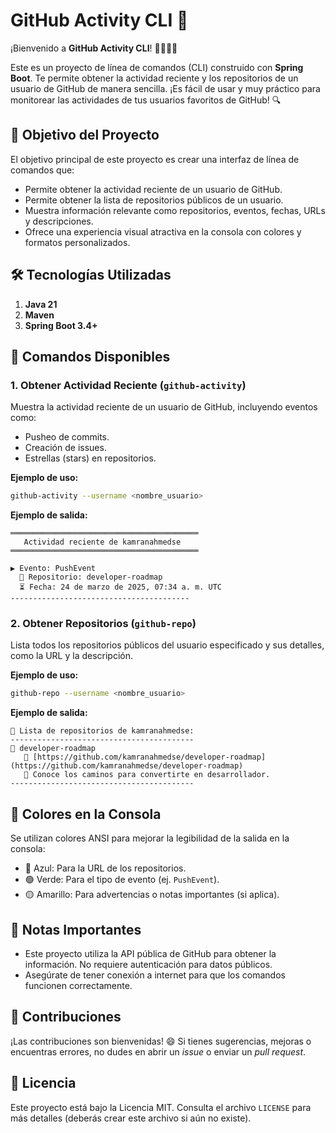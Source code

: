 # GitHub Activity CLI 📱

¡Bienvenido a **GitHub Activity CLI**! 👨‍💻👩‍💻

Este es un proyecto de línea de comandos (CLI) construido con **Spring Boot**. Te permite obtener la actividad reciente y los repositorios de un usuario de GitHub de manera sencilla. ¡Es fácil de usar y muy práctico para monitorear las actividades de tus usuarios favoritos de GitHub! 🔍

## 🎯 Objetivo del Proyecto

El objetivo principal de este proyecto es crear una interfaz de línea de comandos que:

- Permite obtener la actividad reciente de un usuario de GitHub.
- Permite obtener la lista de repositorios públicos de un usuario.
- Muestra información relevante como repositorios, eventos, fechas, URLs y descripciones.
- Ofrece una experiencia visual atractiva en la consola con colores y formatos personalizados.

## 🛠️ Tecnologías Utilizadas

1.  **Java 21**
2.  **Maven**
3.  **Spring Boot 3.4+**

## 🔧 Comandos Disponibles

### 1. Obtener Actividad Reciente (`github-activity`)

Muestra la actividad reciente de un usuario de GitHub, incluyendo eventos como:

- Pusheo de commits.
- Creación de issues.
- Estrellas (stars) en repositorios.

**Ejemplo de uso:**

```bash
github-activity --username <nombre_usuario>
```

**Ejemplo de salida:**

```text
══════════════════════════════════════════
   Actividad reciente de kamranahmedse
══════════════════════════════════════════

▶ Evento: PushEvent
  📌 Repositorio: developer-roadmap
  ⏳ Fecha: 24 de marzo de 2025, 07:34 a. m. UTC
----------------------------------------
```

### 2. Obtener Repositorios (`github-repo`)

Lista todos los repositorios públicos del usuario especificado y sus detalles, como la URL y la descripción.

**Ejemplo de uso:**

```bash
github-repo --username <nombre_usuario>
```

**Ejemplo de salida:**

```text
📂 Lista de repositorios de kamranahmedse:
-----------------------------------------
🔹 developer-roadmap
   🔗 [https://github.com/kamranahmedse/developer-roadmap](https://github.com/kamranahmedse/developer-roadmap)
   📝 Conoce los caminos para convertirte en desarrollador.
-----------------------------------------
```

## 🎨 Colores en la Consola

Se utilizan colores ANSI para mejorar la legibilidad de la salida en la consola:

- 🔵 Azul: Para la URL de los repositorios.
- 🟢 Verde: Para el tipo de evento (ej. `PushEvent`).
- 🟡 Amarillo: Para advertencias o notas importantes (si aplica).

## 📝 Notas Importantes

- Este proyecto utiliza la API pública de GitHub para obtener la información. No requiere autenticación para datos públicos.
- Asegúrate de tener conexión a internet para que los comandos funcionen correctamente.

## 💬 Contribuciones

¡Las contribuciones son bienvenidas! 😄 Si tienes sugerencias, mejoras o encuentras errores, no dudes en abrir un *issue* o enviar un *pull request*.

## 📄 Licencia

Este proyecto está bajo la Licencia MIT. Consulta el archivo `LICENSE` para más detalles (deberás crear este archivo si aún no existe).
